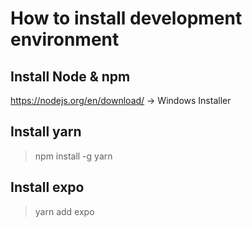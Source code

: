 # How to install development environment

## Install Node & npm
https://nodejs.org/en/download/ -> Windows Installer

## Install yarn
> npm install -g yarn

## Install expo
> yarn add expo
